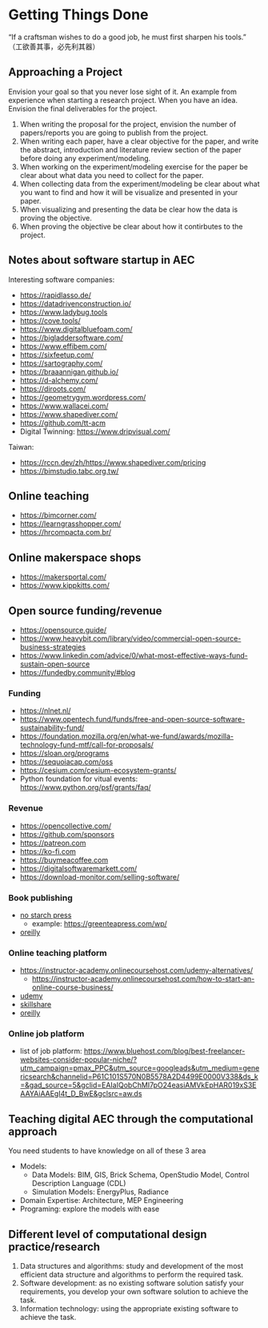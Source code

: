# Getting Things Done
“If a craftsman wishes to do a good job, he must first sharpen his tools.” （工欲善其事，必先利其器）

## Approaching a Project 
Envision your goal so that you never lose sight of it. An example from experience when starting a research project. When you have an idea. Envision the final deliverables for the project.
1. When writing the proposal for the project, envision the number of papers/reports you are going to publish from the project.
2. When writing each paper, have a clear objective for the paper, and write the abstract, introduction and literature review section of the paper before doing any experiment/modeling.
3. When working on the experiment/modeling exercise for the paper be clear about what data you need to collect for the paper.
4. When collecting data from the experiment/modeling be clear about what you want to find and how it will be visualize and presented in your paper.
5. When visualizing and presenting the data be clear how the data is proving the objective.
6. When proving the objective be clear about how it contirbutes to the project.
## Notes about software startup in AEC
Interesting software companies:
- https://rapidlasso.de/
- https://datadrivenconstruction.io/
- https://www.ladybug.tools
- https://cove.tools/
- https://www.digitalbluefoam.com/
- https://bigladdersoftware.com/
- https://www.effibem.com/
- https://sixfeetup.com/
- https://sartography.com/
- https://braaannigan.github.io/
- https://d-alchemy.com/
- https://diroots.com/
- https://geometrygym.wordpress.com/
- https://www.wallacei.com/
- https://www.shapediver.com/
- https://github.com/tt-acm
- Digital Twinning: https://www.dripvisual.com/

Taiwan:
- https://rccn.dev/zh/https://www.shapediver.com/pricing
- https://bimstudio.tabc.org.tw/

## Online teaching 
- https://bimcorner.com/
- https://learngrasshopper.com/
- https://hrcompacta.com.br/

## Online makerspace shops
- https://makersportal.com/
- https://www.kippkitts.com/

## Open source funding/revenue
- https://opensource.guide/
- https://www.heavybit.com/library/video/commercial-open-source-business-strategies
- https://www.linkedin.com/advice/0/what-most-effective-ways-fund-sustain-open-source
- https://fundedby.community/#blog

### Funding
- https://nlnet.nl/
- https://www.opentech.fund/funds/free-and-open-source-software-sustainability-fund/
- https://foundation.mozilla.org/en/what-we-fund/awards/mozilla-technology-fund-mtf/call-for-proposals/
- https://sloan.org/programs
- https://sequoiacap.com/oss
- https://cesium.com/cesium-ecosystem-grants/
- Python foundation for vitual events: https://www.python.org/psf/grants/faq/

### Revenue
- https://opencollective.com/
- https://github.com/sponsors
- https://patreon.com
- https://ko-fi.com
- https://buymeacoffee.com
- https://digitalsoftwaremarkett.com/
- https://download-monitor.com/selling-software/

### Book publishing
- [no starch press](https://nostarch.com/writeforus)
    - example: https://greenteapress.com/wp/
- [oreilly](https://www.oreilly.com/work-with-us.html)

### Online teaching platform
- https://instructor-academy.onlinecoursehost.com/udemy-alternatives/
    - https://instructor-academy.onlinecoursehost.com/how-to-start-an-online-course-business/
- [udemy](https://www.udemy.com/)
- [skillshare](https://www.skillshare.com/en/)
- [oreilly](https://www.oreilly.com/work-with-us.html)

### Online job platform
- list of job platform: https://www.bluehost.com/blog/best-freelancer-websites-consider-popular-niche/?utm_campaign=pmax_PPC&utm_source=googleads&utm_medium=genericsearch&channelid=P61C101S570N0B5578A2D4499E0000V338&ds_k=&gad_source=5&gclid=EAIaIQobChMI7pO24easiAMVkEpHAR019xS3EAAYAiAAEgI4t_D_BwE&gclsrc=aw.ds

## Teaching digital AEC through the computational approach
You need students to have knowledge on all of these 3 area
- Models: 
    - Data Models: BIM, GIS, Brick Schema, OpenStudio Model, Control Description Language (CDL)
    - Simulation Models: EnergyPlus, Radiance
- Domain Expertise: Architecture, MEP Engineering 
- Programing: explore the models with ease

## Different level of computational design practice/research
1. Data structures and algorithms: study and development of the most efficient data structure and algorithms to perform the required task.
2. Software development: as no existing software solution satisfy your requirements, you develop your own software solution to achieve the task.
3. Information technology: using the appropriate existing software to achieve the task.